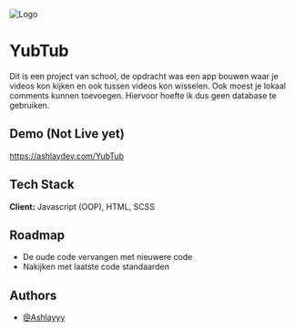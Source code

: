 ![Logo](https://ashlaydev.com/images/Project/yubtub.webp)

# YubTub

Dit is een project van school, de opdracht was een app bouwen waar je videos kon kijken en ook tussen videos kon wisselen. Ook moest je lokaal comments kunnen toevoegen. Hiervoor hoefte ik dus geen database te gebruiken.

## Demo (Not Live yet)

https://ashlaydev.com/YubTub


## Tech Stack

**Client:** Javascript (OOP), HTML, SCSS


## Roadmap

- De oude code vervangen met nieuwere code
- Nakijken met laatste code standaarden


## Authors

- [@Ashlayyy](https://www.github.com/Ashlayyy)

